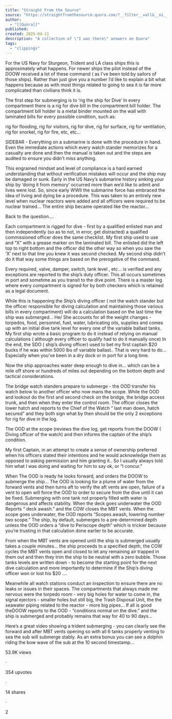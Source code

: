 ```yaml
---
title: "Straight From the Source"
source: "https://straightfromthesource.quora.com/?__filter__=all&__ni__=0&__nsrc__=3&__sncid__=63419393390&__tiids__=197193510#anchor"
author:
  - "[[Quora]]"
published:
created: 2025-04-11
description: "A collection of \"I was there\" answers on Quora"
tags:
  - "clippings"
---
```

For the US Navy for Sturgeon, Trident and LA class ships this is approximately what happens. For newer ships the pilot instead of the DOOW received a lot of these command ( as I’ve been told by sailors of those ships). Rather than just give you a number I’d like to explain a bit what happens because as with most things related to going to sea it is far more complicated than civilians think it is.

The first step for submerging is to ‘rig the ship for Dive’ In every compartment there is a rig for dive bill in the compartment bill holder. The compartment bill holder is a metal binder mounted on the wall with laminated bills for every possible condition, such as:

rig for flooding, rig for visitors, rig for dive, rig for surface, rig for ventilation, rig for snorkel, rig for fire, etc, etc…

SIDEBAR - Everything on a submarine is done with the procedure in hand. Even the immediate actions which every watch stander memorizes for a casualty are done and then the manual is taken out and the steps are audited to ensure you didn't miss anything.

This engrained mindset and level of compliance is a hard earned understanding that without verification mistakes will occur and the ship may be damaged or sunk. Early in the US Navy’s submarine history sinking your ship by ‘doing it from memory’ occurred more than we’d like to admit and lives were lost. So, since early WWII the submarine force has embraced the idea of living and dying be a procedure. This was taken to an entirely new level when nuclear reactors were added and all officers were required to be nuclear trained… The entire ship became operated like the reactor…

Back to the question….

Each compartment is rigged for dive - first by a qualified enlisted man and then independently (so as to not, in error, get distracted) a qualified commissioned officer does the same checklist. My first ship used to use and “X” with a grease marker on the laminated bill. The enlisted did the left top to right bottom and the officer did the other way so when you saw the ‘X’ next to that line you knew it was second checked. My second ship didn't do it that way some things are based on the prerogative of the command.

Every required, valve, damper, switch, tank level , etc… is verified and any exceptions are reported to the ship’s duty officer. This all occurs sometimes in port and sometime as you transit to the dive point. There is a master log where every compartment is signed for by both checkers which is retained as a legal document.

While this is happening the Ship’s diving officer ( not the watch stander but the officer responsible for diving calculation and maintaining those various bills in every compartment) will do a calculation based on the last time the ship was submerged… He/ She accounts for all the weight changes - torpedos, food, personnel, fuel, water, lubricating oils, supplies and comes up with an initial dive tank level for every one of the variable ballast tanks. My first ship wrote a basic program to do it instead of relying on manual calculations ( although every officer to qualify had to do it manually once) In the end, the SDO ( ship’s diving officer) used to bet my first captain $20 bucks if he was within 5000 lbs of variable ballast.. That is very hard to do… Especially when you’ve been in a dry dock or in port for a long time.

Now the ship approaches water deep enough to dive in… which can be a mile off shore or hundreds of miles out depending on the bottom depth and tactical considerations.

The bridge watch standers prepare to submerge - the OOD transfer his watch below to another officer who now mans the scope. While the OOD and lookout do the first and second check on the bridge, the bridge access trunk, and then when they enter the control room. The officer closes the lower hatch and reports to the Chief of the Watch “ last man down, hatch secured” and they both sign what by then should be the only 2 exceptions for rig for dive in the log.

The OOD at the scope (reviews the dive log, get reports from the DOOW ( Diving officer of the watch) and then informs the captain of the ship’s condition.

My first Captain, in an attempt to create a sense of ownership preferred when his officers stated their intentions and he would acknowledge them as opposed to asking permission and him granting it.. So I usually always told him what I was doing and waiting for him to say ok, or “I concur.”

When The OOD is ready he looks forward, and orders the DOOW to submerge the ship… The OOD is looking for a plume of water from the forward vents and then turns aft to verify the aft vents are open, failure of a vent to open will force the OOD to order to secure from the dive until it can be fixed. Submerging with one tank not properly filled with water is dangerous and affects stability. When the deck goes underwater the OOD Reports “ deck awash.” and the COW closes the MBT vents. When the scope goes underwater, the OOD reports “Scopes awash, lowering number two scope.” The ship, by default, submerges to a pre-determined depth unless the OOD orders a “dive to Periscope depth” which is trickier because you’re trusting in that calculation done earlier to be accurate.

From when the MBT vents are opened until the ship is submerged usually takes a couple minutes… the ship proceeds to a specified depth, the COW cycles the MBT vents open and closed to let any remaining air trapped in them out and then they trim the ship to be neutral with a zero bubble. Those tanks levels are written down - to become the starting point for the next dive calculation and more importantly to determine if the Ship’s diving officer won or lost his $20 ….

Meanwhile all watch stations conduct an inspection to ensure there are no leaks or issues in their spaces. The compartments that always made me nervous were the torpedo room - very big holes for water to come in, the signal ejectors - smaller holes but still big, the Trash Disposal Unit, the the seawater piping related to the reactor - more big pipes… If all is good theDOOW reports to the OOD - “conditions normal on the dive.” and the ship is submerged and probably remains that way for 40 to 90 days…

Here’s a great video showing a trident submerging - you can clearly see the forward and after MBT vents opening so with all 6 tanks properly venting to sea the sub will submerge stably. As an extra bonus you can see a dolphin riding the bow wave of the sub at the 10 second timestamp…

53.9K views

·

354 upvotes

·

14 shares

·

2